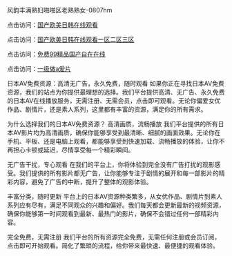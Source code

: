 风韵丰满熟妇啪啪区老熟熟女-0807hm

点击访问：<a href="https://heiliao2dmwwy.pages.dev">国产欧美日韩在线观看</a>

点击访问：<a href="https://heiliaoga6s9v.pages.dev">国产欧美日韩在线观看一区二区三区</a>

点击访问：<a href="https://heiliaoow5kzm.pages.dev">免费99精品国产自在在线</a>

点击访问：<a href="https://heiliaoll4qsx.pages.dev">一级做a爰片</a>


日本AV免费资源：高清无广告，永久免费，随时观看
如果你正在寻找日本AV免费资源，我们的站点为你提供最理想的选择。我们平台提供高清、无广告、永久免费的日本AV在线播放服务，无需注册、无需会员，点击即可观看。无论你偏爱女优作品、剧情片，还是素人系列，这里都有丰富的资源，满足你的所有需求。

为什么选择我们的日本AV免费资源？
高清画质，流畅播放
我们平台提供的所有日本AV影片均为高清画质，确保你能够享受到最清晰、细腻的画面效果。无论你在手机、平板、还是电脑上观看，都能够享受到快速加载、流畅播放的体验，让你不再担心卡顿或延迟，尽情享受每一个精彩瞬间。

无广告干扰，专心观看
在我们的平台上，你将体验到完全没有广告打扰的观影感受。我们提供的所有影片都无广告，让你能够专注于剧情的展开和每一部影片的精彩内容，避免了广告的中断，提升了整体的观影体验。

丰富分类，随时更新
平台上的日本AV资源种类繁多，从女优作品、剧情片到素人系列应有尽有，满足不同观众的兴趣和偏好。我们每天都会更新最新的视频资源，确保你能够第一时间观看到最新、最热门的影片，确保不会错过任何一部精彩内容。

完全免费，无需注册
我们平台的所有资源完全免费，无需任何注册或会员订阅，点击即可开始观看。简化了繁琐的流程，给你带来最快速、最便捷的观看体验。

<span style="display:none;">[Canonical link](https://github.com/xlin156/245787 ）</span>
